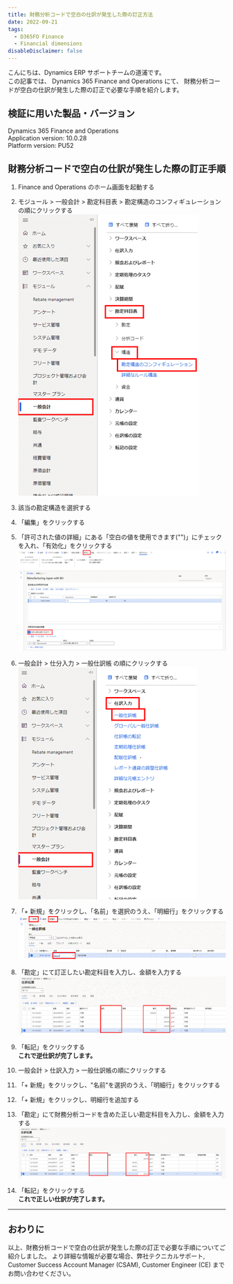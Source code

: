 ```yaml
---
title: 財務分析コードで空白の仕訳が発生した際の訂正方法
date: 2022-09-21
tags:
  - D365FO Finance
  - Financial dimensions
disableDisclaimer: false
---
```


こんにちは、Dynamics ERP サポートチームの道浦です。  
この記事では、 Dynamics 365 Finance and Operations にて、 財務分析コードが空白の仕訳が発生した際の訂正で必要な手順を紹介します。

<!-- more -->
## 検証に用いた製品・バージョン
Dynamics 365 Finance and Operations      
Application version: 10.0.28    
Platform version: PU52  



## 財務分析コードで空白の仕訳が発生した際の訂正手順

1. Finance and Operations のホーム画面を起動する

2. モジュール > 一般会計 > 勘定科目表 > 勘定構造のコンフィギュレーションの順にクリックする
    ![](./how-to-correct-blank-journal-entry-in-financial-dimension/step2.png)

3. 該当の勘定構造を選択する

4. 「編集」をクリックする

5. 「許可された値の詳細」にある「空白の値を使用できます("")」にチェックを入れ、「有効化」をクリックする
    ![](./how-to-correct-blank-journal-entry-in-financial-dimension/step5.png)

6. 一般会計 > 仕分入力 > 一般仕訳帳 の順にクリックする
    ![](./how-to-correct-blank-journal-entry-in-financial-dimension/step6.png)


7. 「+ 新規」をクリックし、「名前」を選択のうえ、「明細行」をクリックする
    ![](./how-to-correct-blank-journal-entry-in-financial-dimension/step7.png)


8. 「勘定」にて訂正したい勘定科目を入力し、金額を入力する
    ![](./how-to-correct-blank-journal-entry-in-financial-dimension/step8.png)

9. 「転記」をクリックする  
    **これで逆仕訳が完了します。**

10. 一般会計 > 仕訳入力 > 一般仕訳帳の順にクリックする

11. 「+ 新規」をクリックし、"名前"を選択のうえ、「明細行」をクリックする

12. 「+ 新規」をクリックし、明細行を追加する

13. 「勘定」にて財務分析コードを含めた正しい勘定科目を入力し、金額を入力する
    ![](./how-to-correct-blank-journal-entry-in-financial-dimension/step13.png)

14. 「転記」をクリックする  
    **これで正しい仕訳が完了します。**

---
## おわりに  

以上、財務分析コードで空白の仕訳が発生した際の訂正で必要な手順についてご紹介しました。
より詳細な情報が必要な場合、弊社テクニカルサポート, Customer Success Account Manager (CSAM), Customer Engineer (CE) までお問い合わせください。
